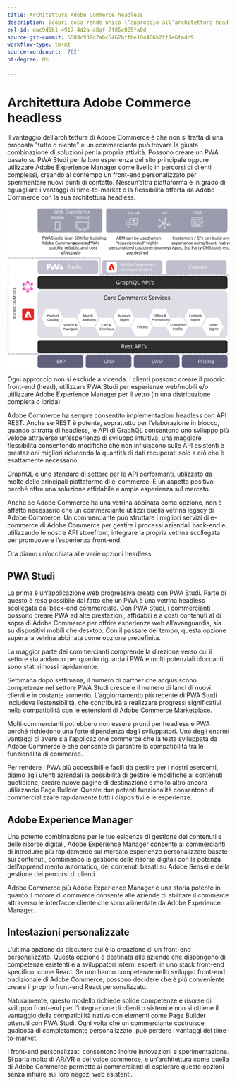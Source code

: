```yaml
---
title: Architettura Adobe Commerce headless
description: Scopri cosa rende unico l’approccio all’architettura headless di Adobe Commerce.
exl-id: eac9d5b1-4917-4d2a-a8af-7f85c825fa0d
source-git-commit: 6509c939c7abc5462bffbe104466b2ff9e6fadc9
workflow-type: tm+mt
source-wordcount: '762'
ht-degree: 0%

---
```


# Architettura Adobe Commerce headless

Il vantaggio dell’architettura di Adobe Commerce è che non si tratta di una proposta &quot;tutto o niente&quot; e un commerciante può trovare la giusta combinazione di soluzioni per la propria attività. Possono creare un PWA basato su PWA Studi per la loro esperienza del sito principale oppure utilizzare Adobe Experience Manager come livello in percorsi di clienti complessi, creando al contempo un front-end personalizzato per sperimentare nuovi punti di contatto. Nessun’altra piattaforma è in grado di eguagliare i vantaggi di time-to-market e la flessibilità offerta da Adobe Commerce con la sua architettura headless.

![Diagramma che mostra un’architettura headless della vetrina Adobe Commerce](../../../assets/playbooks/headless-storefront-architecture.svg)

Ogni approccio non si esclude a vicenda. I clienti possono creare il proprio front-end (head), utilizzare PWA Studi per esperienze web/mobili e/o utilizzare Adobe Experience Manager per il vetro (in una distribuzione completa o ibrida).

Adobe Commerce ha sempre consentito implementazioni headless con API REST. Anche se REST è potente, soprattutto per l’elaborazione in blocco, quando si tratta di headless, le API di GraphQL consentono uno sviluppo più veloce attraverso un’esperienza di sviluppo intuitiva, una maggiore flessibilità consentendo modifiche che non influiscono sulle API esistenti e prestazioni migliori riducendo la quantità di dati recuperati solo a ciò che è esattamente necessario.

GraphQL è uno standard di settore per le API performanti, utilizzato da molte delle principali piattaforme di e-commerce. È un aspetto positivo, perché offre una soluzione affidabile e ampia esperienza sul mercato.

Anche se Adobe Commerce ha una vetrina abbinata come opzione, non è affatto necessario che un commerciante utilizzi quella vetrina legacy di Adobe Commerce. Un commerciante può sfruttare i migliori servizi di e-commerce di Adobe Commerce per gestire i processi aziendali back-end e, utilizzando le nostre API storefront, integrare la propria vetrina scollegata per promuovere l’esperienza front-end.

Ora diamo un’occhiata alle varie opzioni headless.

## PWA Studi

La prima è un’applicazione web progressiva creata con PWA Studi. Parte di questo è reso possibile dal fatto che un PWA è una vetrina headless scollegata dal back-end commerciale. Con PWA Studi, i commercianti possono creare PWA ad alte prestazioni, affidabili e a costi contenuti al di sopra di Adobe Commerce per offrire esperienze web all’avanguardia, sia su dispositivi mobili che desktop. Con il passare del tempo, questa opzione supera la vetrina abbinata come opzione predefinita.

La maggior parte dei commercianti comprende la direzione verso cui il settore sta andando per quanto riguarda i PWA e molti potenziali bloccanti sono stati rimossi rapidamente.

Settimana dopo settimana, il numero di partner che acquisiscono competenze nel settore PWA Studi cresce e il numero di lanci di nuovi clienti è in costante aumento. L’aggiornamento più recente di PWA Studi includeva l’estensibilità, che contribuirà a realizzare progressi significativi nella compatibilità con le estensioni di Adobe Commerce Marketplace.

Molti commercianti potrebbero non essere pronti per headless e PWA perché richiedono una forte dipendenza dagli sviluppatori. Uno degli enormi vantaggi di avere sia l’applicazione commerce che la testa sviluppata da Adobe Commerce è che consente di garantire la compatibilità tra le funzionalità di commerce.

Per rendere i PWA più accessibili e facili da gestire per i nostri esercenti, diamo agli utenti aziendali la possibilità di gestire le modifiche ai contenuti quotidiane, creare nuove pagine di destinazione e molto altro ancora utilizzando Page Builder. Queste due potenti funzionalità consentono di commercializzare rapidamente tutti i dispositivi e le esperienze.

## Adobe Experience Manager

Una potente combinazione per le tue esigenze di gestione dei contenuti e delle risorse digitali, Adobe Experience Manager consente ai commercianti di introdurre più rapidamente sul mercato esperienze personalizzate basate sui contenuti, combinando la gestione delle risorse digitali con la potenza dell’apprendimento automatico, dei contenuti basati su Adobe Sensei e della gestione dei percorsi di clienti.

Adobe Commerce più Adobe Experience Manager è una storia potente in quanto il motore di commerce consente alle aziende di abilitare il commerce attraverso le interfacce cliente che sono alimentate da Adobe Experience Manager.

## Intestazioni personalizzate

L’ultima opzione da discutere qui è la creazione di un front-end personalizzato. Questa opzione è destinata alle aziende che dispongono di competenze esistenti e a sviluppatori interni esperti in uno stack front-end specifico, come React. Se non hanno competenze nello sviluppo front-end tradizionale di Adobe Commerce, possono decidere che è più conveniente creare il proprio front-end React personalizzato.

Naturalmente, questo modello richiede solide competenze e risorse di sviluppo front-end per l’integrazione di clienti o sistemi e non si ottiene il vantaggio della compatibilità nativa con elementi come Page Builder ottenuti con PWA Studi. Ogni volta che un commerciante costruisce qualcosa di completamente personalizzato, può perdere i vantaggi del time-to-market.

I front-end personalizzati consentono inoltre innovazioni e sperimentazione. Si parla molto di AR/VR o del voice commerce, e un’architettura come quella di Adobe Commerce permette ai commercianti di esplorare queste opzioni senza influire sui loro negozi web esistenti.
